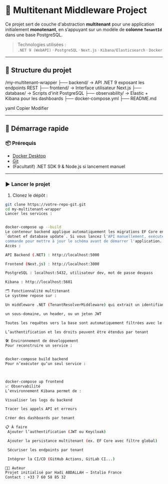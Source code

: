 # 🧱 Multitenant Middleware Project

Ce projet sert de couche d'abstraction **multitenant** pour une application initialement **monotenant**, en s’appuyant sur un modèle de **colonne `TenantId`** dans une base PostgreSQL.

> Technologies utilisées :  
> `.NET 9 (WebAPI)` · `PostgreSQL` · `Next.js` · `Kibana/Elasticsearch` · `Docker`

---

## 🔧 Structure du projet

/my-multitenant-wrapper
├── backend/ → API .NET 9 exposant les endpoints REST
├── frontend/ → Interface utilisateur Next.js
├── database/ → Scripts d'init PostgreSQL
├── observability/ → Elastic + Kibana pour les dashboards
├── docker-compose.yml
├── README.md

yaml
Copier
Modifier

---

## 🚀 Démarrage rapide

### 📦 Prérequis
- [Docker Desktop](https://www.docker.com/products/docker-desktop/)
- [Git](https://git-scm.com/)
- (Facultatif) .NET SDK 9 & Node.js si lancement manuel

---

### ▶️ Lancer le projet

1. Clonez le dépôt :
```bash
git clone https://votre-repo-git.git
cd my-multitenant-wrapper
Lancer les services :


docker-compose up --build
Le conteneur backend applique automatiquement les migrations EF Core en exécutant
`dotnet ef database update`. Si vous lancez l'API manuellement, exécutez cette
commande pour mettre à jour le schéma avant de démarrer l'application.
Accès :

API Backend (.NET) : http://localhost:5000

Frontend (Next.js) : http://localhost:3000

PostgreSQL : localhost:5432, utilisateur dev, mot de passe devpass

Kibana : http://localhost:5601

🗂️ Fonctionnalité multitenant
Le système repose sur :

Un middleware .NET (TenantResolverMiddleware) qui extrait un identifiant de tenant depuis :

un sous-domaine, un header, ou un jeton JWT

Toutes les requêtes vers la base sont automatiquement filtrées avec le TenantId

L’authentification et les droits peuvent être étendus par tenant

🛠 Environnement de développement
Pour reconstruire un service :


docker-compose build backend
Pour n’exécuter qu’un seul service :



docker-compose up frontend
📈 Observabilité
L’environnement Kibana permet de :

Visualiser les logs du backend

Tracer les appels API et erreurs

Créer des dashboards par tenant

📋 À faire
 Ajouter l’authentification (JWT ou Keycloak)

 Ajouter la persistance multitenant (ex. EF Core avec filtre global)

 Sécuriser les endpoints par tenant

 Intégrer la CI/CD (GitHub Actions, GitLab CI...)

👨‍💻 Auteur
Projet initialisé par Hadi ABDALLAH – Intalio France
Contact : +33 7 60 58 85 32